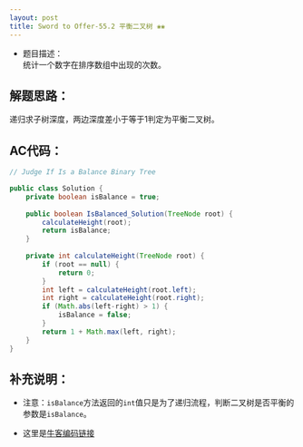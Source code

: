 ```yaml
---
layout: post
title: Sword to Offer-55.2 平衡二叉树 ❀❀
---
```


* 题目描述：  
统计一个数字在排序数组中出现的次数。 

## 解题思路：

递归求子树深度，两边深度差小于等于1判定为平衡二叉树。

## AC代码：

```java
// Judge If Is a Balance Binary Tree

public class Solution {
    private boolean isBalance = true;
    
    public boolean IsBalanced_Solution(TreeNode root) {
        calculateHeight(root);
        return isBalance;
    }
    
    private int calculateHeight(TreeNode root) {
        if (root == null) {
            return 0;
        }
        int left = calculateHeight(root.left);
        int right = calculateHeight(root.right);
        if (Math.abs(left-right) > 1) {
            isBalance = false;
        }
        return 1 + Math.max(left, right);
    }
}
```

## 补充说明：  

* 注意：`isBalance`方法返回的`int`值只是为了递归流程，判断二叉树是否平衡的参数是`isBalance`。
  
* 这里是[牛客编码链接](https://www.nowcoder.com/practice/8b3b95850edb4115918ecebdf1b4d222?tpId=13&&tqId=11192&rp=1&ru=/ta/coding-interviews&qru=/ta/coding-interviews/question-ranking)